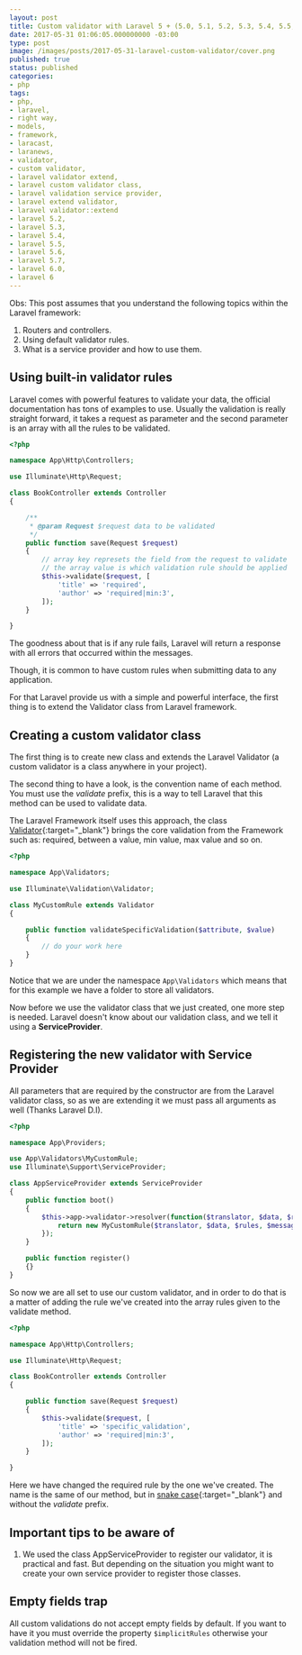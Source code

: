 ```yaml
---
layout: post
title: Custom validator with Laravel 5 + (5.0, 5.1, 5.2, 5.3, 5.4, 5.5, 5.6, 5.7, 5.8 and 6.0)
date: 2017-05-31 01:06:05.000000000 -03:00
type: post
image: /images/posts/2017-05-31-laravel-custom-validator/cover.png
published: true
status: published
categories:
- php
tags:
- php,
- laravel,
- right way,
- models,
- framework,
- laracast,
- laranews,
- validator,
- custom validator,
- laravel validator extend,
- laravel custom validator class,
- laravel validation service provider,
- laravel extend validator,
- laravel validator::extend
- laravel 5.2,
- laravel 5.3,
- laravel 5.4,
- laravel 5.5,
- laravel 5.6,
- laravel 5.7,
- laravel 6.0,
- laravel 6
---
```


Obs: This post assumes that you understand the following topics within the
Laravel framework:

1. Routers and controllers.
2. Using default validator rules.
3. What is a service provider and how to use them.

## Using built-in validator rules

Laravel comes with powerful features to validate your data, the official documentation has tons of examples to use. Usually the validation is really straight forward, it takes a request as parameter and the second parameter is an array with all the rules to be validated.

```php
<?php

namespace App\Http\Controllers;

use Illuminate\Http\Request;

class BookController extends Controller
{

    /**
     * @param Request $request data to be validated
     */
    public function save(Request $request)
    {
        // array key represets the field from the request to validate
        // the array value is which validation rule should be applied
        $this->validate($request, [
            'title' => 'required',
            'author' => 'required|min:3',
        ]);
    }

}
```

The goodness about that is if any rule fails, Laravel will return a response with all errors that occurred within the messages.

Though, it is common to have custom rules when submitting data to any application.

For that Laravel provide us with a simple and powerful interface, the first thing is to extend the Validator class from Laravel framework.

## Creating a custom validator class

The first thing is to create new class and extends the Laravel Validator
(a custom validator is a class anywhere in your project).

The second thing to have a look, is the convention name of each method. You must use the *validate* prefix, this is a way to tell Laravel that this method can be used to validate data.

The Laravel Framework itself uses this approach, the class [Validator](https://laravel.com/api/5.2/Illuminate/Validation/Validator.html){:target="_blank"} brings the core validation from the Framework such as: required, between a value, min value, max value and so on.

```php
<?php

namespace App\Validators;

use Illuminate\Validation\Validator;

class MyCustomRule extends Validator
{

    public function validateSpecificValidation($attribute, $value)
    {
        // do your work here
    }
}
```

Notice that we are under the namespace `App\Validators` which means that for this example we have a folder to store all validators.

Now before we use the validator class that we just created, one more step is needed. Laravel doesn't know about our validation class, and we tell it using a **ServiceProvider**.

## Registering the new validator with Service Provider

All parameters that are required by the constructor are from the Laravel validator class, so as we are
extending it we must pass all arguments as well (Thanks Laravel D.I).

```php
<?php

namespace App\Providers;

use App\Validators\MyCustomRule;
use Illuminate\Support\ServiceProvider;

class AppServiceProvider extends ServiceProvider
{
    public function boot()
    {
        $this->app->validator->resolver(function($translator, $data, $rules, $messages) {
            return new MyCustomRule($translator, $data, $rules, $messages);
        });
    }

    public function register()
    {}
}
```

So now we are all set to use our custom validator, and in order to do that is
a matter of adding the rule we've created into the array rules given to the
validate method.

```php
<?php

namespace App\Http\Controllers;

use Illuminate\Http\Request;

class BookController extends Controller
{

    public function save(Request $request)
    {
        $this->validate($request, [
            'title' => 'specific_validation',
            'author' => 'required|min:3',
        ]);
    }

}
```

Here we have changed the required rule by the one we've created. The name is the same of our method, but in [snake case](https://en.wikipedia.org/wiki/Snake_case){:target="_blank"} and without the *validate* prefix.

## Important tips to be aware of

1. We used the class AppServiceProvider to register our validator, it is practical and fast. But depending on the situation you might want to create your own service provider to register those classes.


## Empty fields trap

All custom validations do not accept empty fields by default. If you want to have it you must override the property `$implicitRules` otherwise your validation method will not be fired.
